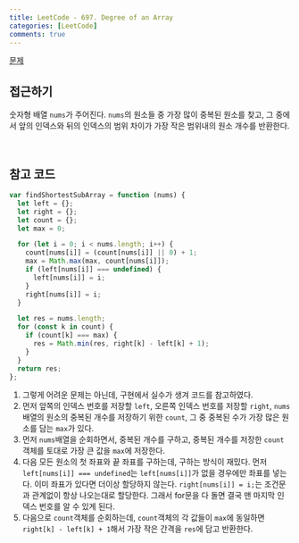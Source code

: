 ```yaml
---
title: LeetCode - 697. Degree of an Array
categories: [LeetCode]
comments: true
---
```


[문제](https://leetcode.com/problems/degree-of-an-array/)

## 접근하기

숫자형 배열 `nums`가 주어진다. `nums`의 원소들 중 가장 많이 중복된 원소를 찾고, 그 중에서 앞의 인덱스와 뒤의 인덱스의 범위 차이가 가장 작은 범위내의 원소 개수를 반환한다.

<br>

## 참고 코드

```js
var findShortestSubArray = function (nums) {
  let left = {};
  let right = {};
  let count = {};
  let max = 0;

  for (let i = 0; i < nums.length; i++) {
    count[nums[i]] = (count[nums[i]] || 0) + 1;
    max = Math.max(max, count[nums[i]]);
    if (left[nums[i]] === undefined) {
      left[nums[i]] = i;
    }
    right[nums[i]] = i;
  }

  let res = nums.length;
  for (const k in count) {
    if (count[k] === max) {
      res = Math.min(res, right[k] - left[k] + 1);
    }
  }
  return res;
};
```

1. 그렇게 어려운 문제는 아닌데, 구현에서 실수가 생겨 코드를 참고하였다.
2. 먼저 앞쪽의 인덱스 번호를 저장할 `left`, 오른쪽 인덱스 번호를 저장할 `right`, `nums` 배열의 원소의 중복된 개수를 저장하기 위한 `count`, 그 중 중복된 수가 가장 많은 원소를 담는 `max`가 있다.
3. 먼저 `nums`배열을 순회하면서, 중복된 개수를 구하고, 중복된 개수를 저장한 `count`객체를 토대로 가장 큰 값을 `max`에 저장한다.
4. 다음 모든 원소의 첫 좌표와 끝 좌표를 구하는데, 구하는 방식이 재밌다. 먼저 `left[nums[i]] === undefined`는 `left[nums[i]]`가 없을 경우에만 좌표를 넣는다. 이미 좌표가 있다면 더이상 할당하지 않는다. `right[nums[i]] = i;`는 조건문과 관계없이 항상 나오는대로 할당한다. 그래서 for문을 다 돌면 결국 맨 마지막 인덱스 번호를 알 수 있게 된다.
5. 다음으로 `count`객체를 순회하는데, `count`객체의 각 값들이 `max`에 동일하면 `right[k] - left[k] + 1`해서 가장 작은 간격을 `res`에 담고 반환한다.
